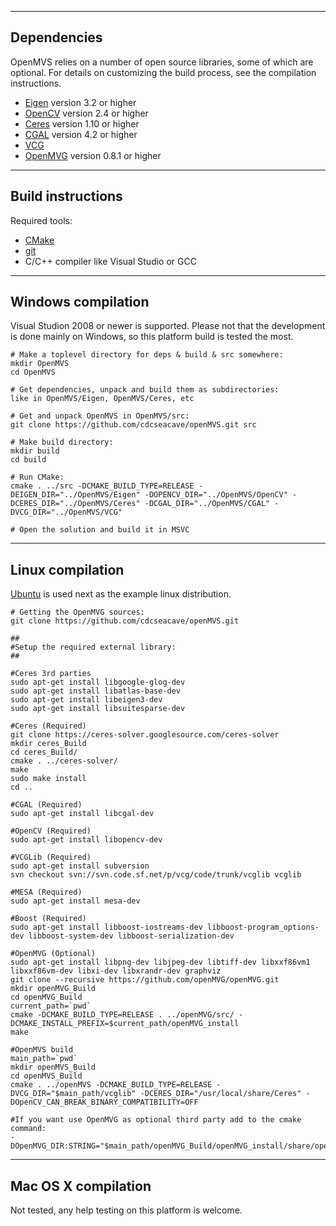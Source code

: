 ------------
Dependencies
------------

OpenMVS relies on a number of open source libraries, some of which are optional. For details on customizing the build process, see the compilation instructions.
* [Eigen](http://eigen.tuxfamily.org) version 3.2 or higher
* [OpenCV](http://opencv.org) version 2.4 or higher
* [Ceres](http://ceres-solver.org) version 1.10 or higher
* [CGAL](http://www.cgal.org) version 4.2 or higher
* [VCG](http://vcg.isti.cnr.it/vcglib)
* [OpenMVG](https://github.com/openMVG/openMVG) version 0.8.1 or higher

------------------
Build instructions
------------------

Required tools:
* [CMake](http://www.cmake.org)
* [git](https://git-scm.com)
* C/C++ compiler like Visual Studio or GCC

-------------------
Windows compilation
-------------------

Visual Studion 2008 or newer is supported. Please not that the development is done mainly on Windows, so this platform build is tested the most.

```
# Make a toplevel directory for deps & build & src somewhere:
mkdir OpenMVS
cd OpenMVS

# Get dependencies, unpack and build them as subdirectories:
like in OpenMVS/Eigen, OpenMVS/Ceres, etc

# Get and unpack OpenMVS in OpenMVS/src:
git clone https://github.com/cdcseacave/openMVS.git src

# Make build directory:
mkdir build
cd build

# Run CMake:
cmake . ../src -DCMAKE_BUILD_TYPE=RELEASE -DEIGEN_DIR="../OpenMVS/Eigen" -DOPENCV_DIR="../OpenMVS/OpenCV" -DCERES_DIR="../OpenMVS/Ceres" -DCGAL_DIR="../OpenMVS/CGAL" -DVCG_DIR="../OpenMVS/VCG"

# Open the solution and build it in MSVC
```

-----------------
Linux compilation
-----------------

[Ubuntu](http://www.ubuntu.com) is used next as the example linux distribution.

```
# Getting the OpenMVG sources:
git clone https://github.com/cdcseacave/openMVS.git

##
#Setup the required external library:
##

#Ceres 3rd parties
sudo apt-get install libgoogle-glog-dev
sudo apt-get install libatlas-base-dev
sudo apt-get install libeigen3-dev
sudo apt-get install libsuitesparse-dev

#Ceres (Required)
git clone https://ceres-solver.googlesource.com/ceres-solver
mkdir ceres_Build
cd ceres_Build/
cmake . ../ceres-solver/
make
sudo make install
cd ..

#CGAL (Required)
sudo apt-get install libcgal-dev

#OpenCV (Required)
sudo apt-get install libopencv-dev

#VCGLib (Required)
sudo apt-get install subversion
svn checkout svn://svn.code.sf.net/p/vcg/code/trunk/vcglib vcglib

#MESA (Required)
sudo apt-get install mesa-dev

#Boost (Required)
sudo apt-get install libboost-iostreams-dev libboost-program_options-dev libboost-system-dev libboost-serialization-dev

#OpenMVG (Optional)
sudo apt-get install libpng-dev libjpeg-dev libtiff-dev libxxf86vm1 libxxf86vm-dev libxi-dev libxrandr-dev graphviz
git clone --recursive https://github.com/openMVG/openMVG.git
mkdir openMVG_Build
cd openMVG_Build
current_path=`pwd`
cmake -DCMAKE_BUILD_TYPE=RELEASE . ../openMVG/src/ -DCMAKE_INSTALL_PREFIX=$current_path/openMVG_install
make

#OpenMVS build
main_path=`pwd`
mkdir openMVS_Build
cd openMVS_Build
cmake . ../openMVS -DCMAKE_BUILD_TYPE=RELEASE -DVCG_DIR="$main_path/vcglib" -DCERES_DIR="/usr/local/share/Ceres" -DOpenCV_CAN_BREAK_BINARY_COMPATIBILITY=OFF

#If you want use OpenMVG as optional third party add to the cmake command:
-DOpenMVG_DIR:STRING="$main_path/openMVG_Build/openMVG_install/share/openMVG/cmake/"
```

--------------------
Mac OS X compilation
--------------------

Not tested, any help testing on this platform is welcome.
